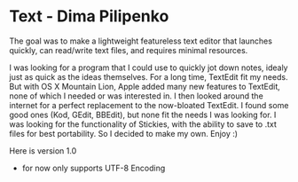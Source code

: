 Text - Dima Pilipenko
====

The goal was to make a lightweight featureless text editor that launches quickly, can 
read/write text files, and requires minimal resources.

I was looking for a program that I could use to quickly jot down notes, idealy just as 
quick as the ideas themselves. For a long time, TextEdit fit my needs. But with OS X 
Mountain Lion, Apple added many new features to TextEdit, none of which I needed or was
interested in. I then looked around the internet for a perfect replacement to the
now-bloated TextEdit. I found some good ones (Kod, GEdit, BBEdit), but none fit the needs
I was looking for. I was looking for the functionality of Stickies, with the ability to
save to .txt files for best portability. So I decided to make my own. Enjoy :)





Here is version 1.0
 - for now only supports UTF-8 Encoding
